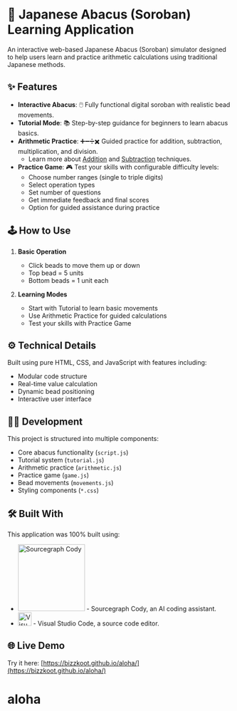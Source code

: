 # 🧮 Japanese Abacus (Soroban) Learning Application

An interactive web-based Japanese Abacus (Soroban) simulator designed to help users learn and practice arithmetic calculations using traditional Japanese methods.

## ✨ Features

- **Interactive Abacus**: 🖱️ Fully functional digital soroban with realistic bead movements.
- **Tutorial Mode**: 📚 Step-by-step guidance for beginners to learn abacus basics.
- **Arithmetic Practice**: ➕➖➗✖️ Guided practice for addition, subtraction, multiplication, and division.
  - Learn more about [Addition](ADDITION.md) and [Subtraction](SUBTRACTION.md) techniques.
- **Practice Game**: 🎮 Test your skills with configurable difficulty levels:
  - Choose number ranges (single to triple digits)
  - Select operation types
  - Set number of questions
  - Get immediate feedback and final scores
  - Option for guided assistance during practice

## 🕹️ How to Use

1.  **Basic Operation**
    -   Click beads to move them up or down
    -   Top bead = 5 units
    -   Bottom beads = 1 unit each

2.  **Learning Modes**
    -   Start with Tutorial to learn basic movements
    -   Use Arithmetic Practice for guided calculations
    -   Test your skills with Practice Game

## ⚙️ Technical Details

Built using pure HTML, CSS, and JavaScript with features including:
- Modular code structure
- Real-time value calculation
- Dynamic bead positioning
- Interactive user interface

## 👨‍💻 Development

This project is structured into multiple components:
- Core abacus functionality (`script.js`)
- Tutorial system (`tutorial.js`)
- Arithmetic practice (`arithmetic.js`)
- Practice game (`game.js`)
- Bead movements (`movements.js`)
- Styling components (`*.css`)

## 🛠️ Built With

This application was 100% built using:

-   [<img src="https://sourcegraph.com/sourcegraph-logo.svg" alt="Sourcegraph Cody" width="150"/>](https://about.sourcegraph.com/cody) - Sourcegraph Cody, an AI coding assistant.
-   [<img src="https://upload.wikimedia.org/wikipedia/commons/thumb/9/9a/Visual_Studio_Code_1.35_icon.svg/2048px-Visual_Studio_Code_1.35_icon.svg.png" alt="Visual Studio Code" width="30" />](https://code.visualstudio.com/) - Visual Studio Code, a source code editor.

## 🌐 Live Demo

Try it here: [https://bizzkoot.github.io/aloha/](https://bizzkoot.github.io/aloha/)

# aloha

